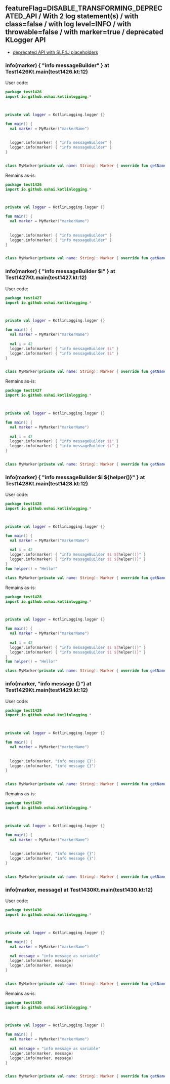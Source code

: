 ## featureFlag=DISABLE_TRANSFORMING_DEPRECATED_API / With 2 log statement(s) / with class=false / with log level=INFO / with throwable=false / with marker=true / deprecated KLogger API

* [deprecated API with SLF4J placeholders](deprecated-slf4j-placeholders.md)

###  info(marker) { "info messageBuilder" } at Test1426Kt.main(test1426.kt:12)

User code:
```kotlin
package test1426
import io.github.oshai.kotlinlogging.*



private val logger = KotlinLogging.logger {}

fun main() {
  val marker = MyMarker("markerName")
  
  
  logger.info(marker) { "info messageBuilder" }
  logger.info(marker) { "info messageBuilder" }
}


class MyMarker(private val name: String): Marker { override fun getName() = name }

```
  
Remains as-is:
```kotlin
package test1426
import io.github.oshai.kotlinlogging.*



private val logger = KotlinLogging.logger {}

fun main() {
  val marker = MyMarker("markerName")
  
  
  logger.info(marker) { "info messageBuilder" }
  logger.info(marker) { "info messageBuilder" }
}


class MyMarker(private val name: String): Marker { override fun getName() = name }

```

###  info(marker) { "info messageBuilder $i" } at Test1427Kt.main(test1427.kt:12)

User code:
```kotlin
package test1427
import io.github.oshai.kotlinlogging.*



private val logger = KotlinLogging.logger {}

fun main() {
  val marker = MyMarker("markerName")
  
  val i = 42
  logger.info(marker) { "info messageBuilder $i" }
  logger.info(marker) { "info messageBuilder $i" }
}


class MyMarker(private val name: String): Marker { override fun getName() = name }

```
  
Remains as-is:
```kotlin
package test1427
import io.github.oshai.kotlinlogging.*



private val logger = KotlinLogging.logger {}

fun main() {
  val marker = MyMarker("markerName")
  
  val i = 42
  logger.info(marker) { "info messageBuilder $i" }
  logger.info(marker) { "info messageBuilder $i" }
}


class MyMarker(private val name: String): Marker { override fun getName() = name }

```

###  info(marker) { "info messageBuilder $i ${helper()}" } at Test1428Kt.main(test1428.kt:12)

User code:
```kotlin
package test1428
import io.github.oshai.kotlinlogging.*



private val logger = KotlinLogging.logger {}

fun main() {
  val marker = MyMarker("markerName")
  
  val i = 42
  logger.info(marker) { "info messageBuilder $i ${helper()}" }
  logger.info(marker) { "info messageBuilder $i ${helper()}" }
}
fun helper() = "Hello!"

class MyMarker(private val name: String): Marker { override fun getName() = name }

```
  
Remains as-is:
```kotlin
package test1428
import io.github.oshai.kotlinlogging.*



private val logger = KotlinLogging.logger {}

fun main() {
  val marker = MyMarker("markerName")
  
  val i = 42
  logger.info(marker) { "info messageBuilder $i ${helper()}" }
  logger.info(marker) { "info messageBuilder $i ${helper()}" }
}
fun helper() = "Hello!"

class MyMarker(private val name: String): Marker { override fun getName() = name }

```

###  info(marker, "info message {}") at Test1429Kt.main(test1429.kt:12)

User code:
```kotlin
package test1429
import io.github.oshai.kotlinlogging.*



private val logger = KotlinLogging.logger {}

fun main() {
  val marker = MyMarker("markerName")
  
  
  logger.info(marker, "info message {}")
  logger.info(marker, "info message {}")
}


class MyMarker(private val name: String): Marker { override fun getName() = name }

```
  
Remains as-is:
```kotlin
package test1429
import io.github.oshai.kotlinlogging.*



private val logger = KotlinLogging.logger {}

fun main() {
  val marker = MyMarker("markerName")
  
  
  logger.info(marker, "info message {}")
  logger.info(marker, "info message {}")
}


class MyMarker(private val name: String): Marker { override fun getName() = name }

```

###  info(marker, message) at Test1430Kt.main(test1430.kt:12)

User code:
```kotlin
package test1430
import io.github.oshai.kotlinlogging.*



private val logger = KotlinLogging.logger {}

fun main() {
  val marker = MyMarker("markerName")
  
  val message = "info message as variable"
  logger.info(marker, message)
  logger.info(marker, message)
}


class MyMarker(private val name: String): Marker { override fun getName() = name }

```
  
Remains as-is:
```kotlin
package test1430
import io.github.oshai.kotlinlogging.*



private val logger = KotlinLogging.logger {}

fun main() {
  val marker = MyMarker("markerName")
  
  val message = "info message as variable"
  logger.info(marker, message)
  logger.info(marker, message)
}


class MyMarker(private val name: String): Marker { override fun getName() = name }

```
